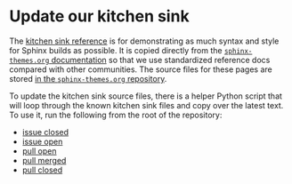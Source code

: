 # Update our kitchen sink

The [kitchen sink reference](../../examples/kitchen-sink/index.rst) is for demonstrating as much syntax and style for Sphinx builds as possible.
It is copied directly from the [`sphinx-themes.org` documentation](https://sphinx-themes.org/) so that we use standardized reference docs compared with other communities.
The source files for these pages are stored [in the `sphinx-themes.org` repository](https://github.com/sphinx-themes/sphinx-themes.org/raw/master/sample-docs/kitchen-sink/).

To update the kitchen sink source files, there is a helper Python script that will loop through the known kitchen sink files and copy over the latest text.
To use it, run the following from the root of the repository:

- [issue closed](https://github.com/pydata/pydata-sphinx-theme/issues/1882)
- [issue open](https://github.com/pydata/pydata-sphinx-theme/issues/1895)
- [pull open](https://github.com/pydata/pydata-sphinx-theme/issues/1888)
- [pull merged](https://github.com/pydata/pydata-sphinx-theme/issues/1893)
- [pull closed](https://github.com/pydata/pydata-sphinx-theme/issues/1853)
